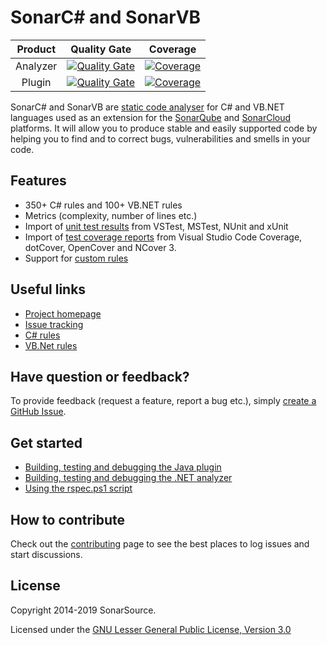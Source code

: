 # SonarC\# and SonarVB


|Product|Quality Gate|Coverage|
|:--:|:--:|:--:|
|Analyzer|[![Quality Gate](https://sonarcloud.io/api/project_badges/measure?project=sonaranalyzer-dotnet&metric=alert_status)](https://sonarcloud.io/dashboard?id=sonaranalyzer-dotnet)|[![Coverage](https://sonarcloud.io/api/project_badges/measure?project=sonaranalyzer-dotnet&metric=coverage)](https://sonarcloud.io/component_measures?id=sonaranalyzer-dotnet&metric=coverage)|
|Plugin|[![Quality Gate](https://sonarcloud.io/api/project_badges/measure?project=org.sonarsource.dotnet%3Asonar-csharp&metric=alert_status)](https://sonarcloud.io/dashboard?id=org.sonarsource.dotnet%3Asonar-csharp)|[![Coverage](https://sonarcloud.io/api/project_badges/measure?project=org.sonarsource.dotnet%3Asonar-csharp&metric=coverage)](https://sonarcloud.io/component_measures?id=org.sonarsource.dotnet%3Asonar-csharp&metric=coverage)|

SonarC# and SonarVB are [static code analyser](https://en.wikipedia.org/wiki/Static_program_analysis) for C# and VB.&#8203;NET
languages used as an extension for the [SonarQube](http://www.sonarqube.org/) and [SonarCloud](https://sonarcloud.io)
platforms. It will allow you to produce stable and easily supported code by helping you to find and to correct bugs,
vulnerabilities and smells in your code.

## Features

* 350+ C# rules and 100+ VB.&#8203;NET rules
* Metrics (complexity, number of lines etc.)
* Import of [unit test results](https://docs.sonarqube.org/x/CoBh) from VSTest, MSTest, NUnit and xUnit
* Import of [test coverage reports](https://docs.sonarqube.org/x/CoBh) from Visual Studio Code Coverage, dotCover, OpenCover and NCover 3.
* Support for [custom rules](https://github.com/SonarSource/sonarqube-roslyn-sdk)

## Useful links

* [Project homepage](https://redirect.sonarsource.com/plugins/csharp.html)
* [Issue tracking](https://github.com/SonarSource/sonar-dotnet/issues)
* [C# rules](https://rules.sonarsource.com/csharp)
* [VB.Net rules](https://rules.sonarsource.com/vbnet)

## Have question or feedback?

To provide feedback (request a feature, report a bug etc.), simply
[create a GitHub Issue](https://github.com/SonarSource/sonar-dotnet/issues/new).

## Get started

* [Building, testing and debugging the Java plugin](./docs/contributing-plugin.md)
* [Building, testing and debugging the .NET analyzer](./docs/contributing-analyzer.md)
* [Using the rspec.ps1 script](./scripts/rspec/README.md)

## How to contribute

Check out the [contributing](CONTRIBUTING.md) page to see the best places to log issues and start discussions.

## License

Copyright 2014-2019 SonarSource.

Licensed under the [GNU Lesser General Public License, Version 3.0](http://www.gnu.org/licenses/lgpl.txt)
